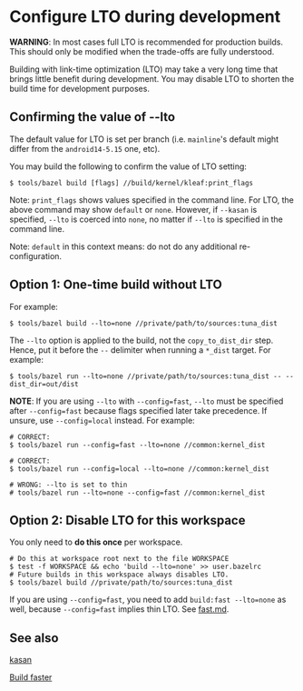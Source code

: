 # Configure LTO during development

**WARNING**: In most cases full LTO is recommended for production builds. This
should only be modified when the trade-offs are fully understood.

Building with link-time optimization (LTO) may take a very long time that brings
little benefit during development. You may disable LTO to shorten the build time
for development purposes.

## Confirming the value of --lto

The default value for LTO is set per branch (i.e. `mainline`'s default might
differ from the `android14-5.15` one, etc).

You may build the following to confirm the value of LTO setting:

```shell
$ tools/bazel build [flags] //build/kernel/kleaf:print_flags
```

Note: `print_flags` shows values specified in the command line. For LTO, the
above command may show `default` or `none`. However, if `--kasan` is specified,
`--lto` is coerced into `none`, no matter if `--lto` is specified in the command
line.

Note: `default` in this context means: do not do any additional re-configuration.

## Option 1: One-time build without LTO

For example:

```shell
$ tools/bazel build --lto=none //private/path/to/sources:tuna_dist
```

The `--lto` option is applied to the build, not the `copy_to_dist_dir` step.
Hence, put it before the `--` delimiter when running a `*_dist` target. For
example:

```shell
$ tools/bazel run --lto=none //private/path/to/sources:tuna_dist -- --dist_dir=out/dist
```

**NOTE**: If you are using `--lto` with `--config=fast`, `--lto` must be
specified after `--config=fast` because flags specified later take
precedence. If unsure, use `--config=local` instead. For example:

```shell
# CORRECT:
$ tools/bazel run --config=fast --lto=none //common:kernel_dist

# CORRECT:
$ tools/bazel run --config=local --lto=none //common:kernel_dist

# WRONG: --lto is set to thin
# tools/bazel run --lto=none --config=fast //common:kernel_dist
```

## Option 2: Disable LTO for this workspace

You only need to **do this once** per workspace.

```shell
# Do this at workspace root next to the file WORKSPACE
$ test -f WORKSPACE && echo 'build --lto=none' >> user.bazelrc
# Future builds in this workspace always disables LTO.
$ tools/bazel build //private/path/to/sources:tuna_dist
```

If you are using `--config=fast`, you need to add `build:fast --lto=none` as
well, because `--config=fast` implies thin LTO. See [fast.md](fast.md#lto).

## See also

[kasan](kasan.md)

[Build faster](fast.md)
